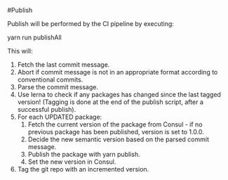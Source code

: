 #Publish

Publish will be performed by the CI pipeline by executing: 

yarn run publishAll 

This will: 

1. Fetch the last commit message.
1. Abort if commit message is not in an appropriate format according to conventional commits.
1. Parse the commit message.
1. Use lerna to check if any packages has changed since the last tagged version! (Tagging is done at the end of the publish script, after a successful publish).
1. For each UPDATED package: 
    1. Fetch the current version of the package from Consul - if no previous package has been published, version is set to 1.0.0.
    1. Decide the new semantic version based on the parsed commit message.
    1. Publish the package with yarn publish.
    1. Set the new version in Consul.
1. Tag the git repo with an incremented version.   

